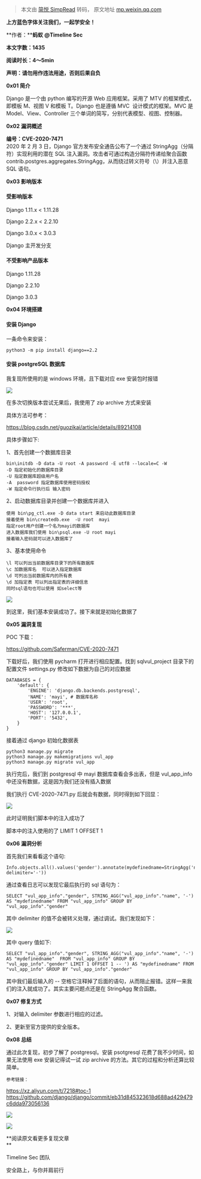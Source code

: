 > 本文由 [简悦 SimpRead](http://ksria.com/simpread/) 转码， 原文地址 [mp.weixin.qq.com](https://mp.weixin.qq.com/s/19JWf4vJRpg8-wf6wAj2lg)

  

**上方蓝色字体关注我们，一起学安全！**

**作者：****蚂蚁** **@Timeline Sec**

**本文字数：1435**

**阅读时长：4～5min**

**声明：请勿用作违法用途，否则后果自负**

**0x01 简介**  

  

Django 是一个由 python 编写的开源 Web 应用框架。采用了 MTV 的框架模式，即模板 M、视图 V 和模板 T。Django 也是遵循 MVC  设计模式的框架。MVC 是 Model、View、Controller 三个单词的简写，分别代表模型、视图、控制器。  

**0x02 漏洞概述**  

  

**编号：CVE-2020-7471**  
2020 年 2 月 3 日，Django 官方发布安全通告公布了一个通过 StringAgg（分隔符）实现利用的潜在 SQL 注入漏洞。攻击者可通过构造分隔符传递给聚合函数 contrib.postgres.aggregates.StringAgg，从而绕过转义符号（\）并注入恶意 SQL 语句。  
  

**0x03 影响版本**  

  

#### **受影响版本**

Django 1.11.x < 1.11.28

Django 2.2.x < 2.2.10

Django 3.0.x < 3.0.3

Django 主开发分支

#### **不受影响产品版本**

Django 1.11.28

Django 2.2.10

Django 3.0.3

**0x04 环境搭建**  

  

#### **安装 Django**

一条命令来安装：  

```
python3 -m pip install django==2.2
```

#### **安装 postgreSQL 数据库**

我复现所使用的是 windows 环境，且下载对应 exe 安装包时报错

![](https://mmbiz.qpic.cn/mmbiz_jpg/VfLUYJEMVsia6DpicDfRFWNOSqyPricYyexiblic5kyV9mnqFF7qHgSIUDGekujO04NrQkYUJvGoxOlboeqicgXBcaYw/640?wx_fmt=jpeg)

  
在多次切换版本尝试无果后，我使用了 zip archive 方式来安装  

具体方法可参考：

https://blog.csdn.net/guozikai/article/details/89214108  

具体步骤如下:

1、首先创建一个数据库目录  

```
bin\initdb -D data -U root -A password -E utf8 --locale=C -W
-D 指定初始化的数据库目录
-U 指定数据库超级用户名
-A  password 指定数据库使用密码授权
-W 指定命令行执行后 输入密码
```

2、启动数据库目录并创建一个数据库并进入  

```
使用 bin\pg_ctl.exe -D data start 来启动此数据库目录
接着使用 bin\createdb.exe  -U root  mayi 
指定root用户创建一个名为mayi的数据库
进入数据库我们使用 bin\psql.exe -U root mayi 
接着输入密码就可以进入数据库了
```

3、基本使用命令  

```
\l 可以列出当前数据库目录下的所有数据库
\c 加数据库名  可以进入指定数据库
\d 可列出当前数据库内的所有表
\d 加指定表 可以列出指定表的详细信息
同时sql语句也可以使用 如select等
```

![](https://mmbiz.qpic.cn/mmbiz_jpg/VfLUYJEMVsia6DpicDfRFWNOSqyPricYyexljCKtFfMRUt6K0Vqwibh8kOPGSaKu02788ODe9J1sP0IGWRp67ckQHg/640?wx_fmt=jpeg)

  
到这里，我们基本安装成功了。接下来就是初始化数据了

**0x05 漏洞复现**  

  

POC 下载：

https://github.com/Saferman/CVE-2020-7471

下载好后，我们使用 pycharm 打开进行相应配置。找到 sqlvul_project 目录下的配置文件 settings.py 修改如下数据为自己的对应数据  

```
DATABASES = {
    'default': {
        'ENGINE': 'django.db.backends.postgresql',
        'NAME': 'mayi', # 数据库名称
        'USER': 'root',
        'PASSWORD': '***',
        'HOST': '127.0.0.1',
        'PORT': '5432',
    }
}
```

接着通过 django 初始化数据表  

```
python3 manage.py migrate
python3 manage.py makemigrations vul_app
python3 manage.py migrate vul_app
```

执行完后，我们到 postgresql 中 mayi 数据库查看会多出表，但是 vul_app_info 中还没有数据，这是因为我们还没有插入数据  

我们执行 CVE-2020-7471.py 后就会有数据，同时得到如下回显：

![](https://mmbiz.qpic.cn/mmbiz_jpg/VfLUYJEMVsia6DpicDfRFWNOSqyPricYyexofLLdjSu7jOG9DZdYAbTAiczdWicqUq35JX04bQfqZXtf36aY1DnevFw/640?wx_fmt=jpeg)

  
此时证明我们脚本中的注入成功了  

脚本中的注入使用的了 LIMIT 1 OFFSET 1

**0x06 漏洞分析**  

  

首先我们来看看这个语句:

```
Info.objects.all().values('gender').annotate(mydefinedname=StringAgg('name', delimiter='-'))
```

通过查看日志可以发现它最后执行的 sql 语句为：  

```
SELECT "vul_app_info"."gender", STRING_AGG("vul_app_info"."name", '-') AS "mydefinedname" FROM "vul_app_info" GROUP BY "vul_app_info"."gender"
```

其中 delimiter 的值不会被转义处理，通过调试。我们发现如下：  

![](https://mmbiz.qpic.cn/mmbiz_jpg/VfLUYJEMVsia6DpicDfRFWNOSqyPricYyexRkJPVibXDxbxEMLu8mUAms2YnfFbWHvSqnE1cpL57mmxHb8wZu63mdw/640?wx_fmt=jpeg)

其中 query 值如下:  

```
SELECT "vul_app_info"."gender", STRING_AGG("vul_app_info"."name", '-') AS "mydefinedname"  FROM "vul_app_info" GROUP BY "vul_app_info"."gender" LIMIT 1 OFFSET 1 -- ') AS "mydefinedname" FROM "vul_app_info" GROUP BY "vul_app_info"."gender"
```

其中我们最后输入的 -- 空格它注释掉了后面的语句，从而阻止报错。这样一来我们的注入就成功了。其实主要问题点还是在 StringAgg 聚合函数。

**0x07 修复方式**  

  

1、对输入 delimiter 参数进行相应的过滤。

2、更新至官方提供的安全版本。  

**0x08 总结**  

  

通过此次复现，初步了解了 postgresql。安装 psotgresql 花费了我不少时间，如果无法使用 exe 安装记得试一试 zip archive 的方法。其它的过程和分析还算比较简单。  

```
参考链接：
```

https://xz.aliyun.com/t/7218#toc-1  
https://github.com/django/django/commit/eb31d845323618d688ad429479c6dda973056136  

![](https://mmbiz.qpic.cn/mmbiz_png/VfLUYJEMVsiaASAShFz46a4AgLIIYWJQKpGAnMJxQ4dugNhW5W8ia0SwhReTlse0vygkJ209LibhNVd93fGib77pNQ/640?wx_fmt=png)

  

![](https://mmbiz.qpic.cn/mmbiz_jpg/VfLUYJEMVshAoU3O2dkDTzN0sqCMBceq8o0lxjLtkWHanicxqtoZPFuchn87MgA603GrkicrIhB2IKxjmQicb6KTQ/640?wx_fmt=jpeg)

**阅读原文看更多复现文章  
**

Timeline Sec 团队  

安全路上，与你并肩前行